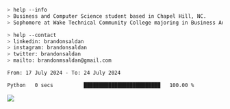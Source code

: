 ````bash
> help --info
> Business and Computer Science student based in Chapel Hill, NC.
> Sophomore at Wake Technical Community College majoring in Business Administration.
````

````bash
> help --contact
> linkedin: brandonsaldan
> instagram: brandonsaldan
> twitter: brandonsaldan
> mailto: brandonmsaldan@gmail.com
````

<!--START_SECTION:waka-->

```txt
From: 17 July 2024 - To: 24 July 2024

Python   0 secs          █████████████████████████   100.00 %
```

<!--END_SECTION:waka-->

![](https://komarev.com/ghpvc/?username=brandonsaldan&color=6A8AFF)
